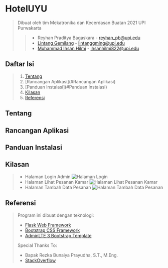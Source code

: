# HotelUYU

> Dibuat oleh tim Mekatronika dan Kecerdasan Buatan 2021 UPI Purwakarta
>
> > - Reyhan Praditya Bagaskara - <reyhan_pb@upi.edu>
> > - [Lintang Gemilang](https://github.com/lintang2) - <lintanggmlng@upi.edu>
> > - [Muhammad Ihsan Hilmi](https://github.com/MIhsanHilmi) - <ihsanhilmi822@upi.edu>

## Daftar Isi
> 1. [Tentang](#Tentang)
> 2. [Rancangan Aplikasi](#Rancangan Aplikasi)
> 3. [Panduan Instalasi](#Panduan Instalasi)
> 4. [Kilasan](#Kilasan)
> 5. [Referensi](#Referensi)

## Tentang
> 

## Rancangan Aplikasi
>

## Panduan Instalasi
> 

## Kilasan
> + Halaman Login Admin
  ![Halaman Login](https://user-images.githubusercontent.com/105422690/173188939-cffd9d6b-2d65-4a3a-af41-006e0c7d2e73.png)
> + Halaman Lihat Pesanan Kamar
  ![Halaman Lihat Pesanan Kamar](https://user-images.githubusercontent.com/105422690/173189058-40615ee3-4b09-4f76-810e-00cbb978af52.png)
> + Halaman Tambah Data Pesanan
  ![Halaman Tambah Data Pesanan](https://user-images.githubusercontent.com/105422690/173189203-64c3563c-db7a-4f0d-b80e-e947b5cc4768.png)

## Referensi

> Program ini dibuat dengan teknologi:
>
> - [Flask Web Framework](https://flask.palletsprojects.com/en/2.1.x/)
> - [Bootstrap CSS Framework](https://getbootstrap.com/)
> - [AdminLTE 3 Bootstrap Template](https://adminlte.io/)
>
> Special Thanks To:
>
> - Bapak Rezka Bunaiya Prayudha, S.T., M.Eng.
> - [StackOverflow](https://stackoverflow.com/)
